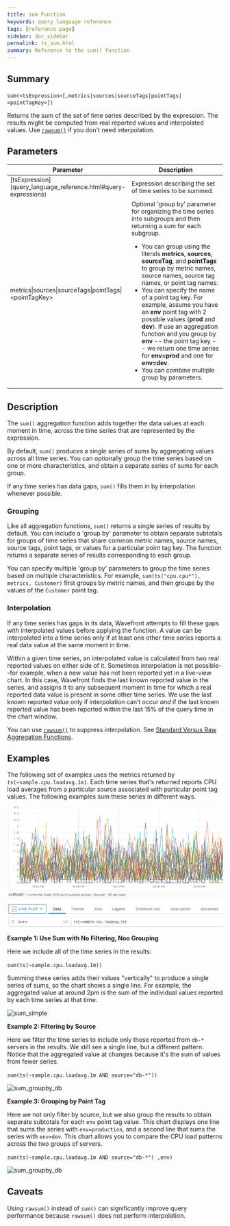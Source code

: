 ```yaml
---
title: sum Function
keywords: query language reference
tags: [reference page]
sidebar: doc_sidebar
permalink: ts_sum.html
summary: Reference to the sum() function
---
```

## Summary
```
sum(<tsExpression>[,metrics|sources|sourceTags|pointTags|<pointTagKey>])
```
Returns the sum of the set of time series described by the expression.
The results might be computed from real reported values and interpolated values.
Use [`rawsum()`](ts_rawsum.html) if you don't need interpolation.

## Parameters
<table>
<tbody>
<thead>
<tr><th width="30%">Parameter</th><th width="70%">Description</th></tr>
</thead>
<tr>
<td markdown="span"> [tsExpression](query_language_reference.html#query-expressions)</td>
<td>Expression describing the set of time series to be summed. </td></tr>
<tr>
<td>metrics&vert;sources&vert;sourceTags&vert;pointTags&vert;&lt;pointTagKey&gt;</td>
<td>Optional 'group by' parameter for organizing the time series into subgroups and then returning a sum for each subgroup.
<ul><li>
You can group using the literals <strong>metrics</strong>, <strong>sources</strong>, <strong>sourceTag</strong>, and <strong>pointTags</strong> to group by metric names, source names, source tag names, or point tag names. </li>
<li>You can specify the name of a point tag key. For example, assume you have an <strong>env</strong> point tag with 2 possible values (<strong>prod</strong> and <strong>dev</strong>). If use an aggregation function and you group by <strong>env</strong> -- the point tag key -- we return one time series for <strong>env=prod</strong> and one for <strong>env=dev</strong>.</li>
<li>You can combine multiple group by parameters.  </li></ul></td>
</tr>
</tbody>
</table>


## Description

The `sum()` aggregation function adds together the data values at each moment in time, across the time series that are represented by the expression.

By default, `sum()` produces a single series of sums by aggregating values across all time series. You can optionally group the time series based on one or more characteristics, and obtain a separate series of sums for each group.

If any time series has data gaps, `sum()` fills them in by interpolation whenever possible.


### Grouping

Like all aggregation functions, `sum()` returns a single series of results by default.  You can include a 'group by' parameter to obtain separate subtotals for groups of time series that share common metric names, source names, source tags, point tags, or values for a particular point tag key.
The function returns a separate series of results corresponding to each group.

You can specify multiple 'group by' parameters to group the time series based on multiple characteristics. For example, `sum(ts("cpu.cpu*"), metrics, Customer)` first groups by metric names, and then groups by the values of the `Customer` point tag.

### Interpolation

If any time series has gaps in its data, Wavefront attempts to fill these gaps with interpolated values before applying the function.
A value can be interpolated into a time series only if at least one other time series reports a real data value at the same moment in time.

Within a given time series, an interpolated value is calculated from two real reported values on either side of it.
Sometimes interpolation is not possible--for example, when a new value has not been reported yet in a live-view chart.
In this case, Wavefront finds the last known reported value in the series, and assigns it to any subsequent moment in time for which a real reported data value is present in some other time series. We use the last known reported value only if interpolation can’t occur _and_ if the last known reported value has been reported within the last 15% of the query time in the chart window.

You can use [`rawsum()`](ts_rawsum.html) to suppress interpolation.  See [Standard Versus Raw Aggregation Functions](query_language_aggregate_functions.html).


## Examples

The following set of examples uses the metrics returned by `ts(~sample.cpu.loadavg.1m)`. Each time series that's returned reports CPU load averages from a particular source associated with particular point tag values.
The following examples sum these series in different ways.

![sum_base](images/ts_sum_base.png)


**Example 1: Use Sum with No Filtering, Noo Grouping**

Here we include all of the time series in the results:

```sum(ts(~sample.cpu.loadavg.1m))```

Summing these series adds their values "vertically" to produce a single series of sums, so the chart shows a single line. For example, the aggregated value at around 2pm is the sum of the individual values reported by each time series at that time.

![sum_simple](images/ts_sum.png)


**Example 2: Filtering by Source**

Here we filter the time series to include only those reported from `db-*` servers in the results. We still see a single line, but a different pattern. Notice that the aggregated value at changes because it's the sum of values from fewer series.

`sum(ts(~sample.cpu.loadavg.1m AND source="db-*"))`

![sum_groupby_db](images/ts_sum_filter.png)

**Example 3: Grouping by Point Tag**

Here we not only filter by source, but we also group the results to obtain separate subtotals for each `env` point tag value. This chart displays one line that sums the series with `env=production`, and a second line that sums the series with `env=dev`. This chart allows you to compare the CPU load patterns across the two groups of servers.

`sum(ts(~sample.cpu.loadavg.1m AND source="db-*") ,env)`

![sum_groupby_db](images/ts_sum_filter_group.png)




## Caveats

Using `rawsum()` instead of `sum()` can significantly improve query performance because `rawsum()` does not perform interpolation.

